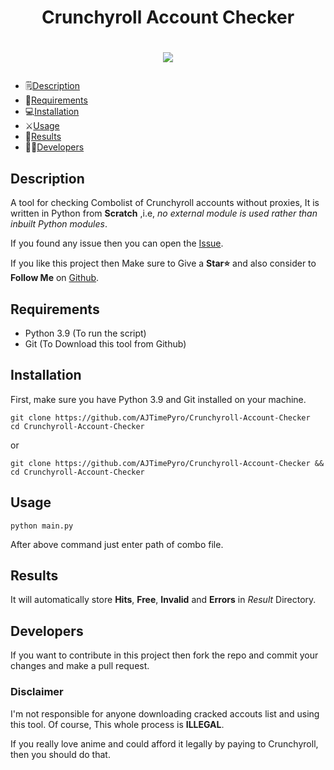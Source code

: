 # <h1 align="center">Crunchyroll Account Checker</h1>

# <p align="center"><a href="https://github.com/AJTimePyro/Crunchyroll-Account-Checker"><img src="https://github-readme-stats.vercel.app/api/pin?username=AJTimePyro&show_icons=true&theme=dracula&hide_border=true&repo=Crunchyroll-Account-Checker"></a></p>

* :spiral_notepad:[Description](#Description)
* :memo:[Requirements](#Requirements)
* :computer:[Installation](#Installation)
* :crossed_swords:[Usage](#Usage)
* :checkered_flag:[Results](#Results)
* :man_technologist:[Developers](#Developers)


## Description
A tool for checking Combolist of Crunchyroll accounts without proxies, It is written in Python from **Scratch** ,i.e, _no external module is used rather than inbuilt Python modules_.

If you found any issue then you can open the [Issue](https://github.com/AJTimePyro/Crunchyroll-Account-Checker/issues/new).

If you like this project then Make sure to Give a **Star⭐** and also consider to **Follow Me** on [Github](https://https://github.com/AJTimePyro).

## Requirements
- Python 3.9 (To run the script)
- Git (To Download this tool from Github)

## Installation
First, make sure you have Python 3.9 and Git installed on your machine.

```
git clone https://github.com/AJTimePyro/Crunchyroll-Account-Checker
cd Crunchyroll-Account-Checker
```

or

```
git clone https://github.com/AJTimePyro/Crunchyroll-Account-Checker && cd Crunchyroll-Account-Checker
```

## Usage
`python main.py`

After above command just enter path of combo file.

## Results
It will automatically store **Hits**, **Free**, **Invalid** and **Errors** in _Result_ Directory.

## Developers
If you want to contribute in this project then fork the repo and commit your changes and make a pull request.

### Disclaimer

I'm not responsible for anyone downloading cracked accouts list and using this tool. Of course, This whole process is **ILLEGAL**.

If you really love anime and could afford it legally by paying to Crunchyroll, then you should do that.
